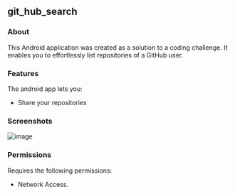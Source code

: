 ## git_hub_search


### About

This Android application was created as a solution to a coding challenge. 
It enables you to effortlessly list repositories of a GitHub user. 

### Features

The android app lets you:
- Share your repositories

### Screenshots

![image](https://github.com/Araujo-Raiara/git_hub_search/assets/62944970/6007bdb4-51e1-4722-ab0d-3c848e149e6e)

### Permissions

Requires the following permissions:
- Network Access.


